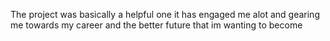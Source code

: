 The project was basically a helpful one 
it has engaged me alot and gearing me towards my career and the better future that im wanting to become
